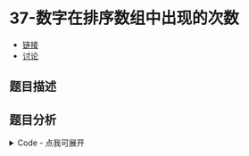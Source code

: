 # 37-数字在排序数组中出现的次数

- [链接](https://www.nowcoder.com/practice/70610bf967994b22bb1c26f9ae901fa2)
- [讨论](https://www.nowcoder.com/questionTerminal/70610bf967994b22bb1c26f9ae901fa2)

## 题目描述

## 题目分析

<details>
<summary>Code - 点我可展开</summary>

<<<@/books/code/jz/37.cpp

</details>

